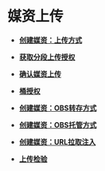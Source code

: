 # 媒资上传<a name="vod_04_0111"></a>

 

-   **[创建媒资：上传方式](创建媒资-上传方式.md)**  

-   **[获取分段上传授权](获取分段上传授权.md)**  

-   **[确认媒资上传](确认媒资上传.md)**  

-   **[桶授权](桶授权.md)**  

-   **[创建媒资：OBS转存方式](创建媒资-OBS转存方式.md)**  

-   **[创建媒资：OBS托管方式](创建媒资-OBS托管方式.md)**  

-   **[创建媒资：URL拉取注入](创建媒资-URL拉取注入.md)**  

-   **[上传检验](上传检验.md)**  


